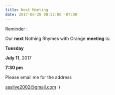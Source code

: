 ```yaml
---
title: Next Meeting
date: 2017-06-28 08:22:00 -07:00
---
```


Reminder : 

Our **next** Nothing Rhymes with Orange **meeting** is:

**Tuesday**

**July 11**, 2017

**7:30 pm**



Please email me for the address
 
sasilve2002@gmail.com  :)
